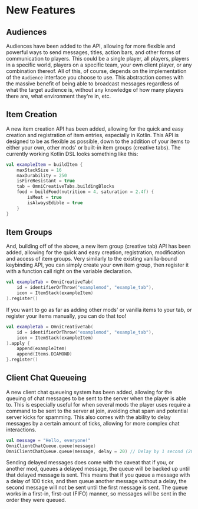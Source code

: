 # New Features

## Audiences
Audiences have been added to the API, allowing for more flexible and powerful ways to send messages, titles, action bars, and other forms of communication to players.
This could be a single player, all players, players in a specific world, players on a specific team, your own client player, or any combination thereof.
All of this, of course, depends on the implementation of the `Audience` interface you choose to use. This abstraction comes with the massive benefit of being able to broadcast
messages regardless of what the target audience is, without any knowledge of how many players there are, what environment they're in, etc.

## Item Creation
A new item creation API has been added, allowing for the quick and easy creation and registration of item entries, especially in Kotlin.
This API is designed to be as flexible as possible, down to the addition of your items to either your own, other mods' or built-in item groups (creative tabs).
The currently working Kotlin DSL looks something like this:
```kotlin
val exampleItem = buildItem {
    maxStackSize = 16
    maxDurability = 250
    isFireResistant = true
    tab = OmniCreativeTabs.buildingBlocks
    food = buildFood(nutrition = 4, saturation = 2.4f) {
        isMeat = true
        isAlwaysEdible = true
    }
}
```

## Item Groups
And, building off of the above, a new item group (creative tab) API has been added, allowing for the quick and easy creation, registration, modification and access of item groups.
Very similarly to the existing vanilla-bound keybinding API, you can simply create your own item group, then register it with a function call right on the variable declaration.
```kotlin
val exampleTab = OmniCreativeTab(
    id = identifierOrThrow("examplemod", "example_tab"),
    icon = ItemStack(exampleItem)
).register()
```

If you want to go as far as adding other mods' or vanilla items to your tab, or register your items manually, you can do that too!
```kotlin
val exampleTab = OmniCreativeTab(
    id = identifierOrThrow("examplemod", "example_tab"),
    icon = ItemStack(exampleItem)
).apply {
    append(exampleItem)
    append(Items.DIAMOND)
}.register()
```

## Client Chat Queueing
A new client chat queueing system has been added, allowing for the queuing of chat messages to be sent to the server when the player is able to.
This is especially useful for when several mods the player uses require a command to be sent to the server at join, avoiding chat spam and potential server kicks for spamming.
This also comes with the ability to delay messages by a certain amount of ticks, allowing for more complex chat interactions.
```kotlin
val message = "Hello, everyone!"
OmniClientChatQueue.queue(message)
OmniClientChatQueue.queue(message, delay = 20) // Delay by 1 second (20 ticks)
```

Sending delayed messages does come with the caveat that if you, or another mod, queues a delayed message, the queue will be backed up until that delayed message is sent.
This means that if you queue a message with a delay of 100 ticks, and then queue another message without a delay, the second message will not be sent until the first message is sent.
The queue works in a first-in, first-out (FIFO) manner, so messages will be sent in the order they were queued.
